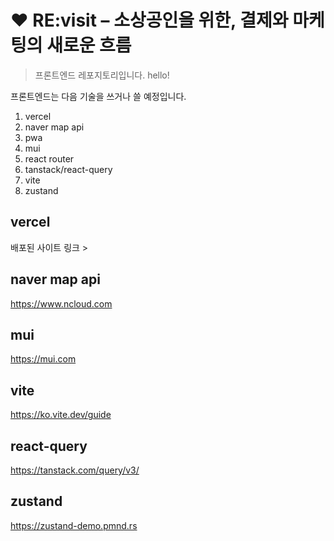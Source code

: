 # ❤️ RE:visit – 소상공인을 위한, 결제와 마케팅의 새로운 흐름

> 프론트엔드 레포지토리입니다. hello!

프론트엔드는 다음 기술을 쓰거나 쓸 예정입니다.

1. vercel
2. naver map api
3. pwa
4. mui
5. react router
6. tanstack/react-query
7. vite
8. zustand

## vercel

배포된 사이트 링크 >

## naver map api

https://www.ncloud.com

## mui

https://mui.com

## vite

https://ko.vite.dev/guide

## react-query

https://tanstack.com/query/v3/

## zustand

https://zustand-demo.pmnd.rs
